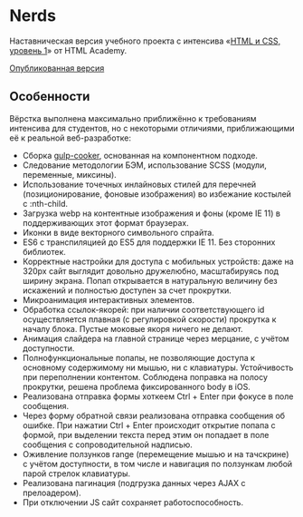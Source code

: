 # Nerds

Наставническая версия учебного проекта с интенсива «[HTML и CSS, уровень 1](https://htmlacademy.ru/intensive/htmlcss)» от HTML Academy.

[Опубликованная версия](https://efiand.github.io/nerds)

## Особенности

Вёрстка выполнена максимально приближённо к требованиям интенсива для студентов, но с некоторыми отличиями, приближающими её к реальной веб-разработке:

* Сборка [gulp-cooker](https://github.com/efiand/gulp-cooker), основанная на компонентном подходе.
* Следование методологии БЭМ, использование SCSS (модули, переменные, миксины).
* Использование точечных инлайновых стилей для перечней (позиционирование, фоновые изображения) во избежание костылей с :nth-child.
* Загрузка webp на контентные изображения и фоны (кроме IE 11) в поддерживающих этот формат браузерах.
* Иконки в виде векторного символьного спрайта.
* ES6 с транспиляцией до ES5 для поддержки IE 11. Без сторонних библиотек.
* Корректные настройки для доступа с мобильных устройств: даже на 320px сайт выглядит довольно дружелюбно, масштабируясь под ширину экрана. Попап открывается в натуральную величину без искажений и полностью доступен за счет прокрутки.
* Микроанимация интерактивных элементов.
* Обработка ссылок-якорей: при наличии соответствующего id осуществляется плавная (с регулировкой скорости) прокрутка к началу блока. Пустые моковые якоря ничего не делают.
* Анимация слайдера на главной странице через мерцание, с учётом доступности.
* Полнофункциональные попапы, не позволяющие доступа к основному содержимому ни мышью, ни с клавиатуры. Устойчивость при переполнении контентом. Соблюдена поправка на полосу прокрутки, решена проблема фиксированного body в iOS.
* Реализована отправка формы хоткеем Ctrl + Enter при фокусе в поле сообщения.
* Через форму обратной связи реализована отправка сообщения об ошибке. При нажатии Ctrl + Enter происходит открытие попапа с формой, при выделении текста перед этим он попадает в поле сообщения с сопроводительной надписью.
* Оживление ползунков range (перемещение мышью и на тачскрине) с учётом доступности, в том числе и навигация по ползункам любой парой стрелок клавиатуры.
* Реализована пагинация (подгрузка данных через AJAX с прелоадером).
* При отключении JS сайт сохраняет работоспособность.
